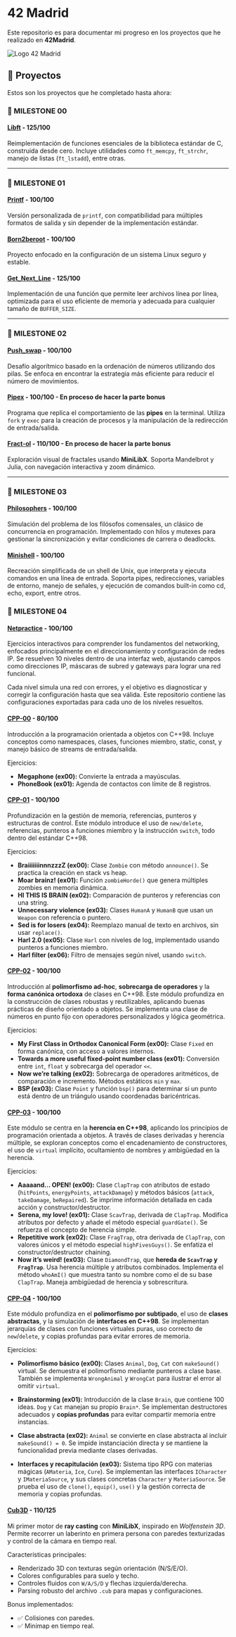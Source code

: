 # 42 Madrid

Este repositorio es para documentar mi progreso en los proyectos que he realizado en **42Madrid**.

![Logo 42 Madrid](42-Madrid.jpeg)

## 🚀 Proyectos

Estos son los proyectos que he completado hasta ahora:

### 🎯 MILESTONE 00
#### [Libft](https://github.com/loreeue/Libft) - 125/100

Reimplementación de funciones esenciales de la biblioteca estándar de C, construida desde cero. Incluye utilidades como `ft_memcpy`, `ft_strchr`, manejo de listas (`ft_lstadd`), entre otras.

---

### 🎯 MILESTONE 01
#### [Printf](https://github.com/loreeue/Printf) - 100/100

Versión personalizada de `printf`, con compatibilidad para múltiples formatos de salida y sin depender de la implementación estándar.

#### [Born2beroot]() - 100/100

Proyecto enfocado en la configuración de un sistema Linux seguro y estable.

#### [Get_Next_Line](https://github.com/loreeue/GetNextLine) - 125/100

Implementación de una función que permite leer archivos línea por línea, optimizada para el uso eficiente de memoria y adecuada para cualquier tamaño de `BUFFER_SIZE`.

---

### 🎯 MILESTONE 02
#### [Push_swap](https://github.com/loreeue/Push_swap) - 100/100

Desafío algorítmico basado en la ordenación de números utilizando dos pilas. Se enfoca en encontrar la estrategia más eficiente para reducir el número de movimientos.

#### [Pipex](https://github.com/loreeue/Pipex) - 100/100 - En proceso de hacer la parte bonus

Programa que replica el comportamiento de las **pipes** en la terminal. Utiliza `fork` y `exec` para la creación de procesos y la manipulación de la redirección de entrada/salida.

#### [Fract-ol](https://github.com/loreeue/Fract-ol) - 110/100 - En proceso de hacer la parte bonus

Exploración visual de fractales usando **MiniLibX**. Soporta Mandelbrot y Julia, con navegación interactiva y zoom dinámico.

---

### 🎯 MILESTONE 03
#### [Philosophers](https://github.com/loreeue/Philosophers) - 100/100

Simulación del problema de los filósofos comensales, un clásico de concurrencia en programación. Implementado con hilos y mutexes para gestionar la sincronización y evitar condiciones de carrera o deadlocks.

#### [Minishell](https://github.com/jpuerto-loruzqui/42Minishell) - 100/100

Recreación simplificada de un shell de Unix, que interpreta y ejecuta comandos en una línea de entrada. Soporta pipes, redirecciones, variables de entorno, manejo de señales, y ejecución de comandos built-in como cd, echo, export, entre otros.

### 🎯 MILESTONE 04
#### [Netpractice](https://github.com/loreeue/Netpractice) - 100/100

Ejercicios interactivos para comprender los fundamentos del networking, enfocados principalmente en el direccionamiento y configuración de redes IP. Se resuelven 10 niveles dentro de una interfaz web, ajustando campos como direcciones IP, máscaras de subred y gateways para lograr una red funcional.

Cada nivel simula una red con errores, y el objetivo es diagnosticar y corregir la configuración hasta que sea válida. Este repositorio contiene las configuraciones exportadas para cada uno de los niveles resueltos.

#### [CPP-00](https://github.com/loreeue/Cpps) - 80/100

Introducción a la programación orientada a objetos con C++98. Incluye conceptos como namespaces, clases, funciones miembro, static, const, y manejo básico de streams de entrada/salida.

Ejercicios:

* **Megaphone (ex00):** Convierte la entrada a mayúsculas.
* **PhoneBook (ex01):** Agenda de contactos con límite de 8 registros.

#### [CPP-01](https://github.com/loreeue/Cpps) - 100/100

Profundización en la gestión de memoria, referencias, punteros y estructuras de control. Este módulo introduce el uso de `new/delete`, referencias, punteros a funciones miembro y la instrucción `switch`, todo dentro del estándar C++98.

Ejercicios:

* **BraiiiiiiinnnzzzZ (ex00):** Clase `Zombie` con método `announce()`. Se practica la creación en stack vs heap.
* **Moar brainz! (ex01):** Función `zombieHorde()` que genera múltiples zombies en memoria dinámica.
* **HI THIS IS BRAIN (ex02):** Comparación de punteros y referencias con una string.
* **Unnecessary violence (ex03):** Clases `HumanA` y `HumanB` que usan un `Weapon` con referencia o puntero.
* **Sed is for losers (ex04):** Reemplazo manual de texto en archivos, sin usar `replace()`.
* **Harl 2.0 (ex05):** Clase `Harl` con niveles de log, implementado usando punteros a funciones miembro.
* **Harl filter (ex06):** Filtro de mensajes según nivel, usando `switch`.

#### [CPP-02](https://github.com/loreeue/Cpps) - 100/100

Introducción al **polimorfismo ad-hoc**, **sobrecarga de operadores** y la **forma canónica ortodoxa** de clases en C++98. Este módulo profundiza en la construcción de clases robustas y reutilizables, aplicando buenas prácticas de diseño orientado a objetos. Se implementa una clase de números en punto fijo con operadores personalizados y lógica geométrica.

Ejercicios:

* **My First Class in Orthodox Canonical Form (ex00):** Clase `Fixed` en forma canónica, con acceso a valores internos.
* **Towards a more useful fixed-point number class (ex01):** Conversión entre `int`, `float` y sobrecarga del operador `<<`.
* **Now we’re talking (ex02):** Sobrecarga de operadores aritméticos, de comparación e incremento. Métodos estáticos `min` y `max`.
* **BSP (ex03):** Clase `Point` y función `bsp()` para determinar si un punto está dentro de un triángulo usando coordenadas baricéntricas.

#### [CPP-03](https://github.com/loreeue/Cpps) - 100/100

Este módulo se centra en la **herencia en C++98**, aplicando los principios de programación orientada a objetos. A través de clases derivadas y herencia múltiple, se exploran conceptos como el encadenamiento de constructores, el uso de `virtual` implícito, ocultamiento de nombres y ambigüedad en la herencia.

Ejercicios:

* **Aaaaand... OPEN! (ex00):** Clase `ClapTrap` con atributos de estado (`hitPoints`, `energyPoints`, `attackDamage`) y métodos básicos (`attack`, `takeDamage`, `beRepaired`). Se imprime información detallada en cada acción y constructor/destructor.
* **Serena, my love! (ex01):** Clase `ScavTrap`, derivada de `ClapTrap`. Modifica atributos por defecto y añade el método especial `guardGate()`. Se refuerza el concepto de herencia simple.
* **Repetitive work (ex02):** Clase `FragTrap`, otra derivada de `ClapTrap`, con valores únicos y el método especial `highFivesGuys()`. Se enfatiza el constructor/destructor chaining.
* **Now it’s weird! (ex03):** Clase `DiamondTrap`, que **hereda de `ScavTrap` y `FragTrap`**. Usa herencia múltiple y atributos combinados. Implementa el método `whoAmI()` que muestra tanto su nombre como el de su base `ClapTrap`. Maneja ambigüedad de herencia y sobrescritura.

#### [CPP-04](https://github.com/loreeue/Cpps) - 100/100

Este módulo profundiza en el **polimorfismo por subtipado**, el uso de **clases abstractas**, y la simulación de **interfaces en C++98**. Se implementan jerarquías de clases con funciones virtuales puras, uso correcto de `new`/`delete`, y copias profundas para evitar errores de memoria.

Ejercicios:

* **Polimorfismo básico (ex00):** Clases `Animal`, `Dog`, `Cat` con `makeSound()` virtual. Se demuestra el polimorfismo mediante punteros a clase base. También se implementa `WrongAnimal` y `WrongCat` para ilustrar el error al omitir `virtual`.

* **Brainstorming (ex01):** Introducción de la clase `Brain`, que contiene 100 ideas. `Dog` y `Cat` manejan su propio `Brain*`. Se implementan destructores adecuados y **copias profundas** para evitar compartir memoria entre instancias.

* **Clase abstracta (ex02):** `Animal` se convierte en clase abstracta al incluir `makeSound() = 0`. Se impide instanciación directa y se mantiene la funcionalidad previa mediante clases derivadas.

* **Interfaces y recapitulación (ex03):** Sistema tipo RPG con materias mágicas (`AMateria`, `Ice`, `Cure`). Se implementan las interfaces `ICharacter` y `IMateriaSource`, y sus clases concretas `Character` y `MateriaSource`. Se prueba el uso de `clone()`, `equip()`, `use()` y la gestión correcta de memoria y copias profundas.

#### [Cub3D](https://github.com/jpuerto-loruzqui/Cub3D) - 110/125

Mi primer motor de **ray casting** con **MiniLibX**, inspirado en *Wolfenstein 3D*. Permite recorrer un laberinto en primera persona con paredes texturizadas y control de la cámara en tiempo real.

Características principales:
* Renderizado 3D con texturas según orientación (N/S/E/O).
* Colores configurables para suelo y techo.
* Controles fluidos con `W/A/S/D` y flechas izquierda/derecha.
* Parsing robusto del archivo `.cub` para mapas y configuraciones.

Bonus implementados:
* ✅ Colisiones con paredes.
* ✅ Minimap en tiempo real.
